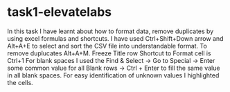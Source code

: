 # task1-elevatelabs
In this task I have learnt about how to format data, remove duplicates by using excel formulas and shortcuts.
I have used Ctrl+Shift+Down arrow and Alt+A+E to select and sort the CSV file into understandable format.
To remove duplucates Alt+A+M.
Freeze Title row
Shortcut to Format cell is Ctrl+1
For blank spaces I used the Find & Select -> Go to Special -> Enter some common value for all Blank rows -> Ctrl + Enter to fill the same value in all blank spaces.
For easy identification of unknown values I highlighted the cells.
